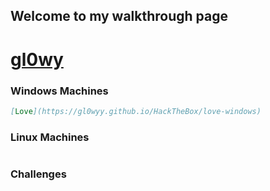 ## Welcome to my walkthrough page 
# [gl0wy](https://app.hackthebox.com/profile/216556)


### Windows Machines
```markdown
[Love](https://gl0wyy.github.io/HackTheBox/love-windows)
```

### Linux Machines
```markdown

```

### Challenges
```markdown

```
